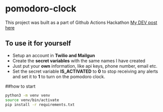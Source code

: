 # pomodoro-clock

This project was built as a part of Github Actions Hackathon [My DEV post here](https://dev.to/aishikamidder05/build-a-pomodoro-clock-using-github-actions-3fme)

## To use it for yourself

- Setup an account in **Twilio and Mailgun** 
- Create the **secret variables** with the same names I have created 
- Just put your **own** information, like api keys, phone number, email etc. 
- Set the secret variable **IS_ACTIVATED** to **0** to stop receiving any alerts and set it to **1** to turn on the pomodoro clock.

##how to start 
```bash
python3 -m venv venv
source venv/bin/activate
pip install -r requirements.txt

```
